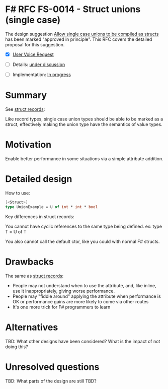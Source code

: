 # F# RFC FS-0014 - Struct unions (single case)

The design suggestion [Allow single case unions to be compiled as structs](https://fslang.uservoice.com/forums/245727-f-language/suggestions/6147144-allow-single-case-unions-to-be-compiled-as-structs) has been marked "approved in principle".
This RFC covers the detailed proposal for this suggestion.

* [x] [User Voice Request](https://fslang.uservoice.com/forums/245727-f-language/suggestions/6147144-allow-single-case-unions-to-be-compiled-as-structs)
* [ ] Details: [under discussion](https://github.com/fsharp/FSharpLangDesign/issues/FILL-ME-IN)
* [ ] Implementation: [In progress](https://github.com/Microsoft/visualfsharp/pull/FILL-ME-IN)


# Summary
[summary]: #summary

See [struct records](https://github.com/fsharp/FSharpLangDesign/blob/master/RFCs/FS-1008-struct-records.md):

Like record types, single case union types should be able to be marked as a struct,
effectively making the union type have the semantics of value types.


# Motivation
[motivation]: #motivation

Enable better performance in some situations via a simple attribute addition.


# Detailed design
[design]: #detailed-design

How to use:

```fsharp
[<Struct>]
type UnionExample = U of int * int * bool
```

Key differences in struct records:

You cannot have cyclic references to the same type being defined. ex: type T = U of T

You also cannot call the default ctor, like you could with normal F# structs.


# Drawbacks
[drawbacks]: #drawbacks

The same as [struct records](https://github.com/fsharp/FSharpLangDesign/blob/master/RFCs/FS-1008-struct-records.md):
* People may not understand when to use the attribute, and, like inline, use it inappropriately, giving worse performance.
* People may "fiddle around" applying the attribute when performance is OK or performance gains are more likely to come via other routes
* It's one more trick for F# programmers to learn

# Alternatives
[alternatives]: #alternatives

TBD: What other designs have been considered? What is the impact of not doing this?

# Unresolved questions
[unresolved]: #unresolved-questions

TBD: What parts of the design are still TBD?
